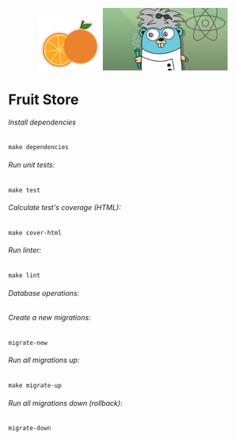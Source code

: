 <p align="center">
<img width=25% src="docs/images/logo.png">
<img width=50% src="docs/images/golang-react.jpeg">
</p>

# Fruit Store

###### Install dependencies
`make dependencies`

###### Run unit tests:
`make test`

###### Calculate test's coverage (HTML):
`make cover-html`

###### Run linter:
`make lint`

###### Database operations:
###### Create a new migrations:
`migrate-new`

###### Run all migrations up:
`make migrate-up`

###### Run all migrations down (rollback):
`migrate-down`